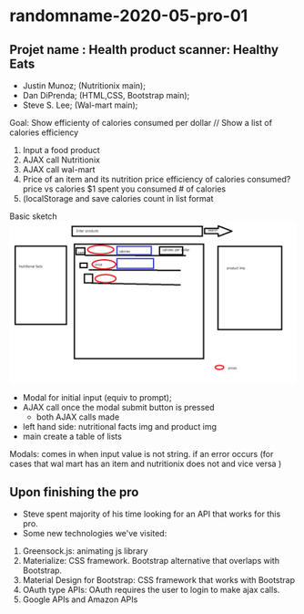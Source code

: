 # randomname-2020-05-pro-01

## Projet name : Health product scanner: Healthy Eats 

* Justin Munoz; (Nutritionix main);
* Dan DiPrenda; (HTML,CSS, Bootstrap main);
* Steve S. Lee; (Wal-mart main);

Goal: Show efficienty of calories consumed per dollar // 
    Show a list of calories efficiency 

1. Input a food product 
2. AJAX call Nutritionix
3. AJAX call wal-mart 
4. Price of an item and its nutrition 
    price efficiency of calories consumed? 
    price vs calories 
    $1 spent you consumed # of calories 
5. (localStorage and save calories count in list format 

Basic sketch 
![Screenshot of the project](/PaintSketch.png)

* Modal for initial input  (equiv to prompt);
* AJAX call once the modal submit button is pressed  
    * both AJAX calls made 
* left hand side: nutritional facts img and product img 
* main create a table of lists 

Modals: comes in when input value is not string. 
if an error occurs (for cases that wal mart has an item and nutritionix does not and vice versa )

## Upon finishing the pro
* Steve spent majority of his time looking for an API that works for this pro. 
* Some new technologies we've visited: 
1. Greensock.js: animating js library 
2. Materialize: CSS framework. Bootstrap alternative that overlaps with Bootstrap. 
3. Material Design for Bootstrap: CSS framework that works with Bootstrap
4. OAuth type APIs: OAuth requires the user to login to make ajax calls. 
5. Google APIs and Amazon APIs













